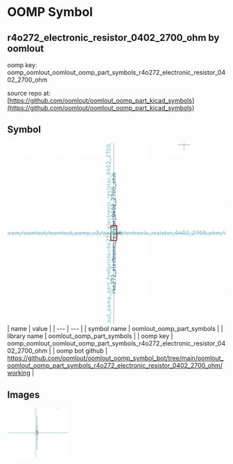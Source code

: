 # OOMP Symbol  
## r4o272_electronic_resistor_0402_2700_ohm  by oomlout  
  
oomp key: oomp_oomlout_oomlout_oomp_part_symbols_r4o272_electronic_resistor_0402_2700_ohm  
  
source repo at: [https://github.com/oomlout/oomlout_oomp_part_kicad_symbols](https://github.com/oomlout/oomlout_oomp_part_kicad_symbols)  
## Symbol  
  
[![working.png](working_600.png)](working.png)  
| name | value | 
| --- | --- | 
| symbol name | oomlout_oomp_part_symbols | 
| library name | oomlout_oomp_part_symbols | 
| oomp key | oomp_oomlout_oomlout_oomp_part_symbols_r4o272_electronic_resistor_0402_2700_ohm | 
| oomp bot github | https://github.com/oomlout/oomlout_oomp_symbol_bot/tree/main/oomlout_oomlout_oomp_part_symbols_r4o272_electronic_resistor_0402_2700_ohm/working | 
## Images  
  
[![working.png](working_140.png)](working.png)  
